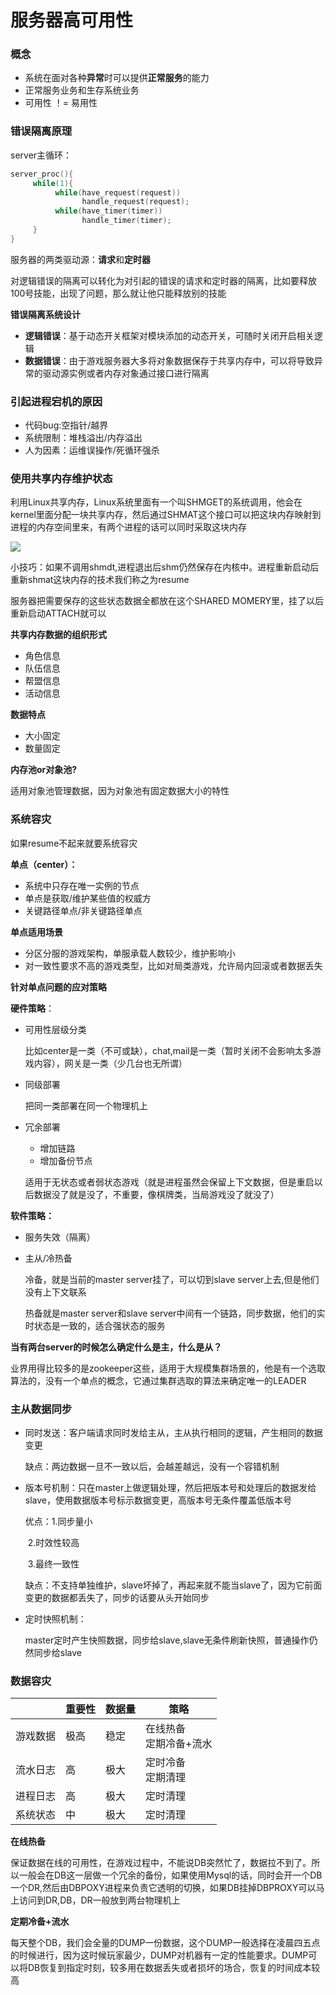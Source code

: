 # 服务器高可用性

### 概念

* 系统在面对各种**异常**时可以提供**正常服务**的能力
* 正常服务业务和生存系统业务
* 可用性 ！= 易用性   
  

### 错误隔离原理

server主循环：

```c++
server_proc(){
     while(1){
          while(have_request(request))
                handle_request(request);
          while(have_timer(timer))
                handle_timer(timer);
     }
}
```

服务器的两类驱动源：**请求**和**定时器**

对逻辑错误的隔离可以转化为对引起的错误的请求和定时器的隔离，比如要释放100号技能，出现了问题，那么就让他只能释放别的技能



**错误隔离系统设计**

* **逻辑错误**：基于动态开关框架对模块添加的动态开关，可随时关闭开启相关逻辑
* **数据错误**：由于游戏服务器大多将对象数据保存于共享内存中，可以将导致异常的驱动源实例或者内存对象通过接口进行隔离  





### 引起进程宕机的原因

* 代码bug:空指针/越界
* 系统限制：堆栈溢出/内存溢出
* 人为因素：运维误操作/死循环强杀  
  



### 使用共享内存维护状态

利用Linux共享内存，Linux系统里面有一个叫SHMGET的系统调用，他会在kernel里面分配一块共享内存，然后通过SHMAT这个接口可以把这块内存映射到进程的内存空间里来，有两个进程的话可以同时采取这块内存

![](C:\Users\hp\Desktop\1637744483(1).png)

小技巧：如果不调用shmdt,进程退出后shm仍然保存在内核中。进程重新启动后重新shmat这块内存的技术我们称之为resume

服务器把需要保存的这些状态数据全都放在这个SHARED MOMERY里，挂了以后重新启动ATTACH就可以



**共享内存数据的组织形式**

* 角色信息
* 队伍信息
* 帮盟信息
* 活动信息

**数据特点**

* 大小固定
* 数量固定  

**内存池or对象池?**

适用对象池管理数据，因为对象池有固定数据大小的特性  






### 系统容灾

如果resume不起来就要系统容灾

**单点（center）：**

* 系统中只存在唯一实例的节点
* 单点是获取/维护某些值的权威方
* 关键路径单点/非关键路径单点

**单点适用场景**

* 分区分服的游戏架构，单服承载人数较少，维护影响小
* 对一致性要求不高的游戏类型，比如对局类游戏，允许局内回滚或者数据丢失

**针对单点问题的应对策略**

**硬件策略**：

* 可用性层级分类

  比如center是一类（不可或缺），chat,mail是一类（暂时关闭不会影响太多游戏内容），网关是一类（少几台也无所谓）

* 同级部署

  把同一类部署在同一个物理机上

* 冗余部署

  * 增加链路
  * 增加备份节点

  适用于无状态或者弱状态游戏（就是进程虽然会保留上下文数据，但是重启以后数据没了就是没了，不重要，像棋牌类，当局游戏没了就没了）

**软件策略：**

* 服务失效（隔离）

* 主从/冷热备

   冷备，就是当前的master server挂了，可以切到slave server上去,但是他们没有上下文联系

   热备就是master server和slave server中间有一个链路，同步数据，他们的实时状态是一致的，适合强状态的服务  


**当有两台server的时候怎么确定什么是主，什么是从？**

业界用得比较多的是zookeeper这些，适用于大规模集群场景的，他是有一个选取算法的，没有一个单点的概念，它通过集群选取的算法来确定唯一的LEADER  


### 主从数据同步

* 同时发送：客户端请求同时发给主从，主从执行相同的逻辑，产生相同的数据变更

  缺点：两边数据一旦不一致以后，会越差越远，没有一个容错机制

* 版本号机制：只在master上做逻辑处理，然后把版本号和处理后的数据发给slave，使用数据版本号标示数据变更，高版本号无条件覆盖低版本号

  优点：1.同步量小

  ​            2.时效性较高

  ​            3.最终一致性

  缺点：不支持单独维护，slave坏掉了，再起来就不能当slave了，因为它前面变更的数据都丢失了，同步的话要从头开始同步

* 定时快照机制：

  master定时产生快照数据，同步给slave,slave无条件刷新快照，普通操作仍然同步给slave  
  



### 数据容灾

|          | 重要性 | 数据量 | 策略                        |
| :------- | ------ | ------ | --------------------------- |
| 游戏数据 | 极高   | 稳定   | 在线热备<br />定期冷备+流水 |
| 流水日志 | 高     | 极大   | 定时冷备<br />定期清理      |
| 进程日志 | 高     | 极大   | 定时清理                    |
| 系统状态 | 中     | 极大   | 定时清理                    |

**在线热备**

保证数据在线的可用性，在游戏过程中，不能说DB突然忙了，数据拉不到了。所以一般会在DB这一层做一个冗余的备份，如果使用Mysql的话，同时会开一个DB一个DR,然后由DBPOXY进程来负责它透明的切换，如果DB挂掉DBPROXY可以马上访问到DR,DB，DR一般放到两台物理机上  




**定期冷备+流水**

每天整个DB，我们会全量的DUMP一份数据，这个DUMP一般选择在凌晨四五点的时候进行，因为这时候玩家最少，DUMP对机器有一定的性能要求。DUMP可以将DB恢复到指定时刻，较多用在数据丢失或者损坏的场合，恢复的时间成本较高


